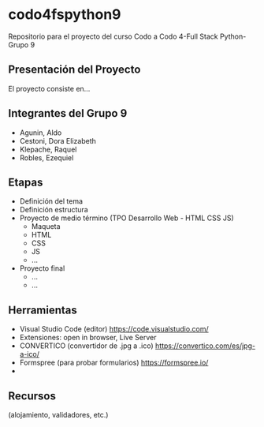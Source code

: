 # codo4fspython9
Repositorio para el proyecto del curso Codo a Codo 4-Full Stack Python-Grupo 9

## Presentación del Proyecto
El proyecto consiste en...

## Integrantes del Grupo 9
- Agunin, Aldo
- Cestoni, Dora Elizabeth
- Klepache, Raquel
- Robles, Ezequiel

## Etapas
- Definición del tema
- Definición estructura
- Proyecto de medio término (TPO Desarrollo Web - HTML CSS JS)
  - Maqueta
  - HTML
  - CSS
  - JS
  - ...
- Proyecto final
  - ...
  - ...

## Herramientas
- Visual Studio Code (editor) https://code.visualstudio.com/
- Extensiones: open in browser, Live Server
- CONVERTICO (convertidor de .jpg a .ico) https://convertico.com/es/jpg-a-ico/
- Formspree (para probar formularios) https://formspree.io/
- 

## Recursos
(alojamiento, validadores, etc.)
